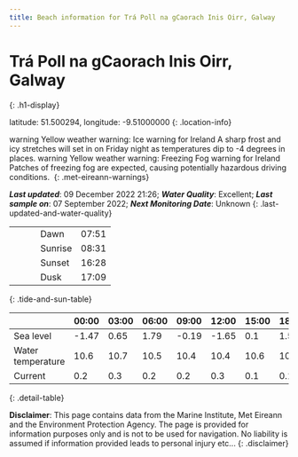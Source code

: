 ```yaml
---
title: Beach information for Trá Poll na gCaorach Inis Oirr, Galway
---
```

# Trá Poll na gCaorach Inis Oirr, Galway 
{: .h1-display}

latitude: 51.500294, longitude: -9.51000000
{: .location-info}

<span class="material-icons yellow-warning">warning</span>&nbsp;Yellow weather warning: Ice warning for Ireland A sharp frost and icy stretches will set in on Friday night as temperatures dip to -4 degrees in places.&nbsp;<span class="material-icons yellow-warning">warning</span>&nbsp;Yellow weather warning: Freezing Fog warning for Ireland Patches of freezing fog are expected, causing potentially hazardous driving conditions.&nbsp;
{: .met-eireann-warnings}

___Last updated___: 09 December 2022 21:26; ___Water Quality___: Excellent;
___Last sample on___: 07 September 2022; ___Next Monitoring Date___: Unknown
{: .last-updated-and-water-quality}

|   |   |   |   |   |
|---|---|---|---|---|
|   |   |   | Dawn  | 07:51 |
|   |   |   | Sunrise  | 08:31 |
|   |   |   | Sunset  | 16:28 |
|   |   |   | Dusk  | 17:09 |
{: .tide-and-sun-table}

<div></div>

| | 00:00 | 03:00 | 06:00 | 09:00 | 12:00 | 15:00 | 18:00 | 21:00 |
|---|---|---|---|---|---|---|---|---|
| Sea level | -1.47 | 0.65 | 1.79 | -0.19| -1.65 | 0.1 | 1.51 | -0.01 |
| Water temperature | 10.6 | 10.7 | 10.5 | 10.4 | 10.4 | 10.6 | 10.6 | 10.5 |
| Current | 0.2 | 0.3 | 0.2 | 0.2 | 0.3| 0.1 | 0.1 | 0.3 |
{: .detail-table}

__Disclaimer__: This page contains data from the Marine Institute,
Met Eireann and the Environment Protection Agency. The page is provided for
information purposes only and is not to be used for navigation. No liability
is assumed if information provided leads to personal injury etc...
{: .disclaimer}